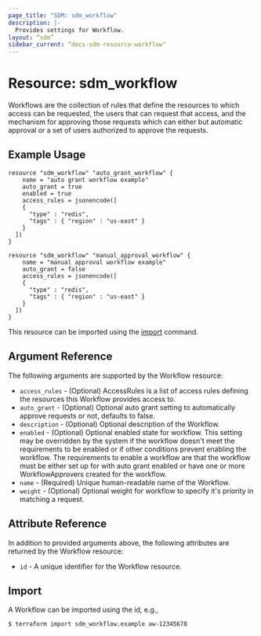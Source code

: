```yaml
---
page_title: "SDM: sdm_workflow"
description: |-
  Provides settings for Workflow.
layout: “sdm”
sidebar_current: “docs-sdm-resource-workflow"
---
```

# Resource: sdm_workflow

Workflows are the collection of rules that define the resources to which access can be requested,
 the users that can request that access, and the mechanism for approving those requests which can either
 but automatic approval or a set of users authorized to approve the requests.
## Example Usage

```hcl
resource "sdm_workflow" "auto_grant_workflow" {
    name = "auto grant workflow example"
    auto_grant = true
    enabled = true
    access_rules = jsonencode([
    {
      "type" : "redis",
      "tags" : { "region" : "us-east" }
    }
  ])
}

resource "sdm_workflow" "manual_approval_workflow" {
    name = "manual approval workflow example"
    auto_grant = false
    access_rules = jsonencode([
    {
      "type" : "redis",
      "tags" : { "region" : "us-east" }
    }
  ])
}

```
This resource can be imported using the [import](https://www.terraform.io/docs/cli/commands/import.html) command.
## Argument Reference
The following arguments are supported by the Workflow resource:
* `access_rules` - (Optional) AccessRules is a list of access rules defining the resources this Workflow provides access to.
* `auto_grant` - (Optional) Optional auto grant setting to automatically approve requests or not, defaults to false.
* `description` - (Optional) Optional description of the Workflow.
* `enabled` - (Optional) Optional enabled state for workflow. This setting may be overridden by the system if the workflow doesn't meet the requirements to be enabled or if other conditions prevent enabling the workflow. The requirements to enable a workflow are that the workflow must be either set up for with auto grant enabled or have one or more WorkflowApprovers created for the workflow.
* `name` - (Required) Unique human-readable name of the Workflow.
* `weight` - (Optional) Optional weight for workflow to specify it's priority in matching a request.
## Attribute Reference
In addition to provided arguments above, the following attributes are returned by the Workflow resource:
* `id` - A unique identifier for the Workflow resource.
## Import
A Workflow can be imported using the id, e.g.,

```
$ terraform import sdm_workflow.example aw-12345678
```
